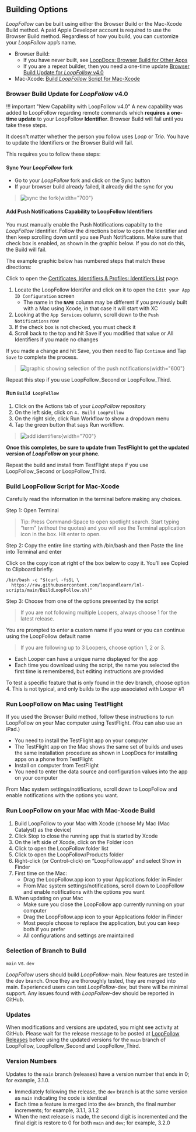 ## Building Options

*LoopFollow* can be built using either the Browser Build or the Mac-Xcode Build method.  A paid Apple Developer account is required to use the Browser Build method.  Regardless of how you build, you can customize your *LoopFollow* app’s name.

* Browser Build: 
    * If you have never built, see [LoopDocs: Browser Build for Other Apps](https://loopkit.github.io/loopdocs/browser/other-apps/)
    * If you are a repeat builder, then you need a one-time update [Browser Build Update for *LoopFollow* v4.0](#browser-build-update-for-loopfollow-v40)
* Mac-Xcode: [Build *LoopFollow* Script for Mac-Xcode](#build-loopfollow-script-for-mac-xcode)

### Browser Build Update for *LoopFollow* v4.0

!!! important "New Capability with LoopFollow v4.0"
    A new capability was added to LoopFollow regarding remote commands which **requires a one-time update** to your LoopFollow **Identifier**. Browser Build will fail until you take these steps.

It doesn't matter whether the person you follow uses *Loop* or *Trio*. You have to update the Identifiers or the Browser Build will fail.

This requires you to follow these steps:

#### Sync Your *LoopFollow* fork

* Go to your *LoopFollow* fork and click on the Sync button
* If your browser build already failed, it already did the sync for you

> ![sync the fork](img/github-build-check-fork-status.svg){width="700"}

#### Add Push Notifications Capability to LoopFollow Identifiers

You must manually enable the Push Notifications capabilty to the *LoopFollow* Identifier. Follow the directions below to open the Identifier and then keep scrolling down until you see Push Notifications. Make sure that check box is enabled, as shown in the graphic below. If you do not do this, the Build will fail.

The example graphic below has numbered steps that match these directions:

Click to open the [Certificates, Identifiers & Profiles: Identifiers List](https://developer.apple.com/account/resources/identifiers/list) page. 

1. Locate the LoopFollow Identifer and click on it to open the `Edit your App ID Configuration` screen
    * The name in the **`NAME`** column may be different if you previously built with a Mac using Xcode, in that case it will start with XC
2. Looking at the `App Services` column, scroll down to the `Push Notifications` row
3. If the check box is not checked, you must check it
4. Scroll back to the top and hit Save if you modified that value or All Identifiers if you made no changes

If you made a change and hit Save, you then need to Tap `Continue` and Tap `Save` to complete the process.

> ![graphic showing selection of the push notifications](img/add-push-notifications.svg){width="600"}

Repeat this step if you use LoopFollow_Second or LoopFollow_Third.

#### Run `Build LoopFollow`

1. Click on the Actions tab of your *LoopFollow* repository
2. On the left side, click on `4. Build LoopFollow`
3. On the right side, click Run Workflow to show a dropdown menu
4. Tap the green button that says Run workflow.

> ![add identifiers](img/action-04-build.svg){width="700"}

**Once this completes, be sure to update from TestFlight to get the updated version of *LoopFollow* on your phone.**

Repeat the build and install from TestFlight steps if you use LoopFollow_Second or LoopFollow_Third.

### Build LoopFollow Script for Mac-Xcode

Carefully read the information in the terminal before making any choices.

Step 1: Open Terminal

> Tip: Press Command-Space to open spotlight search. Start typing “term” (without the quotes) and you will see the Terminal application icon in the box. Hit enter to open.

Step 2: Copy the entire line starting with /bin/bash and then Paste the line into Terminal and enter

Click on the copy icon at right of the box below to copy it. You’ll see Copied to Clipboard briefly.

``` { .bash .copy title="Copy and Paste to start the Build LoopFollow Script" }
/bin/bash -c "$(curl -fsSL \
  https://raw.githubusercontent.com/loopandlearn/lnl-scripts/main/BuildLoopFollow.sh)"
```

Step 3: Choose from one of the options presented by the script

> If you are not following multiple Loopers, always choose 1 for the latest release.

You are prompted to enter a custom name if you want or you can continue using the LoopFollow default name

> If you are following up to 3 Loopers, choose option 1, 2 or 3.

* Each Looper can have a unique name displayed for the app
* Each time you download using the script, the name you selected the first time is remembered, but editing instructions are provided

To test a specific feature that is only found in the dev branch, choose option 4. This is not typical, and only builds to the app associated with Looper #1

### Run LoopFollow on Mac using TestFlight

If you used the Browser Build method, follow these instructions to run LoopFollow on your Mac computer using TestFlight. (You can also use an iPad.)

* You need to install the TestFlight app on your computer
* The TestFlight app on the Mac shows the same set of builds and uses the same installation procedure as shown in LoopDocs for installing apps on a phone from TestFlight
* Install on computer from TestFlight
* You need to enter the data source and configuration values into the app on your computer

From Mac system settings/notifications, scroll down to LoopFollow and enable notifications with the options you want.

### Run LoopFollow on your Mac with Mac-Xcode Build

1. Build LoopFollow to your Mac with Xcode (choose My Mac (Mac Catalyst) as the device)
2. Click Stop to close the running app that is started by Xcode
3. On the left side of Xcode, click on the Folder icon
4. Click to open the LoopFollow folder list
5. Click to open the LoopFollow/Products folder
6. Right-click (or Control-click) on “LoopFollow.app” and select Show in Finder
7. First time on the Mac:
    * Drag the LoopFollow.app icon to your Applications folder in Finder
    * From Mac system settings/notifications, scroll down to LoopFollow and enable notifications with the options you want
8. When updating on your Mac
    * Make sure you close the LoopFollow app currently running on your computer
    * Drag the LoopFollow.app icon to your Applications folder in Finder
    * Most people choose to replace the application, but you can keep both if you prefer
    * All configurations and settings are maintained

### Selection of Branch to Build

`main` vs. `dev`

*LoopFollow* users should build *LoopFollow*-main.  New features are tested in the dev branch. Once they are thoroughly tested, they are merged into main.  Experienced users can test *LoopFollow*-dev, but there will be minimal support. Any issues found with *LoopFollow*-dev should be reported in GitHub.   

### Updates

When modifications and versions are updated, you might see activity at GitHub. Please wait for the release message to be posted at [LoopFollow Releases](https://github.com/loopandlearn/LoopFollow/releases) before using the updated versions for the `main` branch of LoopFollow, LoopFollow_Second and LoopFollow_Third.

### Version Numbers

Updates to the `main` branch (releases) have a version number that ends in 0; for example, 3.1.0.

* Immediately following the release, the `dev` branch is at the same version as `main` indicating the code is identical
* Each time a feature is merged into the `dev` branch, the final number increments; for example, 3.1.1, 3.1.2
* When the next release is made, the second digit is incremented and the final digit is restore to 0 for both `main` and `dev`; for example, 3.2.0

